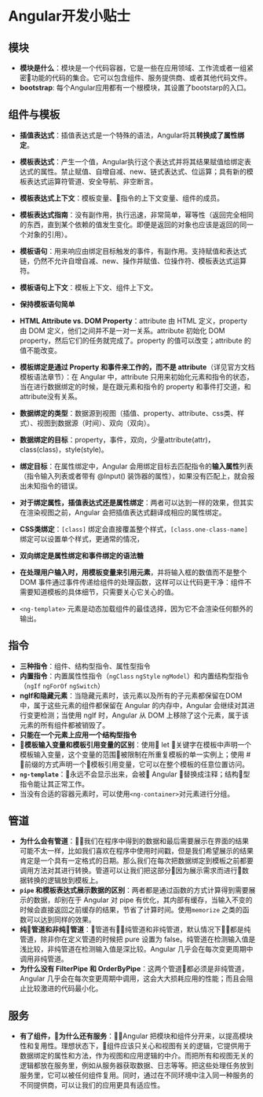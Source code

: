 # Angular开发小贴士

## 模块
- **模块是什么**：模块是一个代码容器，它是一些在应用领域、工作流或者一组紧密功能的代码的集合。它可以包含组件、服务提供商、或者其他代码文件。
- **bootstrap**: 每个Angular应用都有一个根模块，其设置了bootstarp的入口。


## 组件与模板
- **插值表达式**：插值表达式是一个特殊的语法，Angular将其**转换成了属性绑定**。
- **模板表达式**：产生一个值，Angular执行这个表达式并将其结果赋值给绑定表达式的属性。禁止赋值、自增自减、new、链式表达式、位运算；具有新的模板表达式运算符管道、安全导航、非空断言。
- **模板表达式上下文**：模板变量、指令的上下文变量、组件的成员。
- **模板表达式指南**：没有副作用，执行迅速，非常简单，幂等性（返回完全相同的东西，直到某个依赖的值发生变化。即便是返回的对象也应该是返回的同一个对象的引用）。
- **模板语句**：用来响应由绑定目标触发的事件，有副作用。支持赋值和表达式链，仍然不允许自增自减、new、操作并赋值、位操作符、模板表达式运算符。
- **模板语句上下文**：模板上下文、组件上下文。
- **保持模板语句简单**

- **HTML Attribute vs. DOM Property**：attribute 由 HTML 定义，property 由 DOM 定义，他们之间并不是一对一关系。attribute 初始化 DOM property，然后它们的任务就完成了。property 的值可以改变；attribute 的值不能改变。
- **模板绑定是通过 Property 和事件来工作的，而不是 attribute**（详见官方文档模板语法章节）：在 Angular 中，attribute 只用来初始化元素和指令的状态，当在进行数据绑定的时候，是在跟元素和指令的 property 和事件打交道，和 attribute没有关系。
- **数据绑定的类型**：数据源到视图（插值、property、attribute、css类、样式）、视图到数据源（时间）、双向（双向）。
- **数据绑定的目标**：property，事件，双向，少量attribute(attr)，class(class)，style(style)。
- **绑定目标**：在属性绑定中，Angular 会用绑定目标去匹配指令的**输入属性**列表（指令输入列表或者带有 @Input() 装饰器的属性），如果没有匹配上，就会报出未知指令的错误。
- **对于绑定属性，插值表达式还是属性绑定**：两者可以达到一样的效果，但其实在渲染视图之前，Angular 会把插值表达式翻译成相应的属性绑定。
- **CSS类绑定**：`[class]` 绑定会直接覆盖整个样式，`[class.one-class-name]` 绑定可以设置单个样式，更通常的情况， 
- **双向绑定是属性绑定和事件绑定的语法糖**
- **在处理用户输入时，用模板变量来引用元素**，并将输入框的数值而不是整个 DOM 事件通过事件传递给组件的处理函数，这样可以让代码更干净：组件不需要知道模板的具体细节，只需要关心它关心的值。

- `<ng-template>` 元素是动态加载组件的最佳选择，因为它不会渲染任何额外的输出。

## 指令
- **三种指令**：组件、结构型指令、属性型指令
- **内置指令**：内置属性性指令（`ngClass` `ngStyle` `ngModel`）和内置结构型指令（`ngIf` `ngForOf` `ngSwitch`）
- **ngIf和隐藏元素**：当隐藏元素时，该元素以及所有的子元素都保留在DOM中，属于这些元素的组件都保留在 Angular 的内存中，Angular 会继续对其进行变更检测；当使用 ngIf 时，Angular 从 DOM 上移除了这个元素，属于该元素的所有组件都被销毁了。
- **只能在一个元素上应用一个结构型指令**
- **模板输入变量和模板引用变量的区别**：使用 let 关键字在模板中声明一个模板输入变量，这个变量的范围被限制在所重复模板的单一实例上；使用 # 前缀的方式声明一个模板引用变量，它可以在整个模板的任意位置访问。
- **`ng-template`**：永远不会显示出来，会被 Angular 替换成注释；结构型指令能让其正常工作。
- 当没有合适的容器元素时，可以使用`<ng-container>`对元素进行分组。

## 管道
- **为什么会有管道**：我们在程序中得到的数据和最后需要展示在界面的结果可能不太一样，比如我们喜欢在程序中使用时间戳，但是我们希望展示的结果肯定是一个具有一定格式的日期。那么我们在每次把数据绑定到模板之前都要调用方法对其进行转换。管道可以让我们把这部分因为展示需求而进行数据转换的逻辑放到模板上。
- **`pipe` 和模板表达式展示数据的区别**：两者都是通过函数的方式计算得到需要展示的数据，却别在于 Angular 对 pipe 有优化，其内部有缓存，当输入不变的时候会直接返回之前缓存的结果，节省了计算时间。使用`memorize` 之类的函数可以达到同样的效果。
- **纯管道和非纯管道**：管道有纯管道和非纯管道，默认情况下都是纯管道，除非你在定义管道的时候把 pure 设置为 false。纯管道在检测输入值是浅比较，非纯管道在检测输入值是深比较。Angular 几乎会在每次变更周期中调用非纯管道。
- **为什么没有 FilterPipe 和 OrderByPipe**：这两个管道都必须是非纯管道，Angular 几乎会在每次变更周期中调用，这会大大损耗应用的性能；而且会阻止比较激进的代码最小化。


## 服务
- **有了组件，为什么还有服务**：Angular 把模块和组件分开来，以提高模块性和复用性。理想状态下，组件应该只关心和视图有关的逻辑，它提供用于数据绑定的属性和方法，作为视图和应用逻辑的中介。而把所有和视图无关的逻辑都放在服务里，例如从服务器获取数据、日志等等。把这些处理任务放到服务里，它可以被任何组件复用。同时，通过在不同环境中注入同一种服务的不同提供商，可以让我们的应用更具有适应性。
